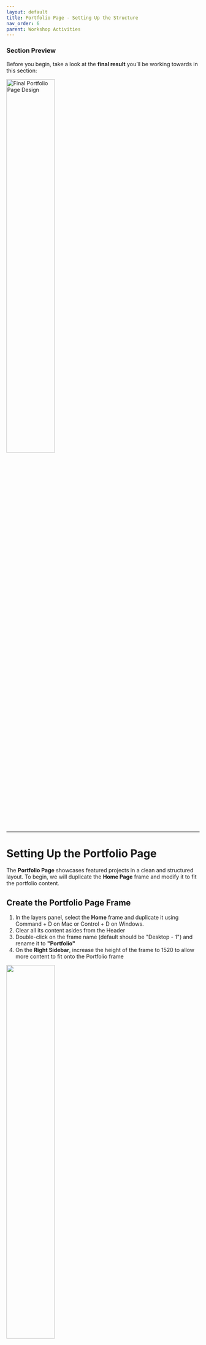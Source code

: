```yaml
---
layout: default
title: Portfolio Page - Setting Up the Structure
nav_order: 6
parent: Workshop Activities
---
```


### Section Preview  

Before you begin, take a look at the **final result** you’ll be working towards in this section:  

<img src="images/portfolio-final.jpg" style="width:50%;" alt="Final Portfolio Page Design">  

---

# Setting Up the Portfolio Page  

The **Portfolio Page** showcases featured projects in a clean and structured layout. To begin, we will duplicate the **Home Page** frame and modify it to fit the portfolio content.  

## Create the Portfolio Page Frame
1. In the layers panel, select the **Home** frame and duplicate it using Command + D on Mac or Control + D on Windows.
2. Clear all its content asides from the Header
3. Double-click on the frame name (default should be "Desktop - 1") and rename it to **"Portfolio"** 
4. On the **Right Sidebar**, increase the height of the frame to 1520 to allow more content to fit onto the Portfolio frame
<img src="images/incr-height.png" style="width:50%;">  

## Adding a Divider Line  

To separate the navigation from the portfolio content, we will add a **thin white line** below the header.  

1. Select the **Portfolio Frame**.  
2. Press **L** to activate the **Line Tool**, or click the **Line** icon from the bottom toolbar.  
3. Click and **drag** to draw a horizontal line under the header.  
4. In the **Right Sidebar**, adjust the line properties:  
   - **Color:** White (#FFFFFF)  
   - **Stroke Weight:** 1px  
   - **Length:** Stretch it from the **left edge of "Home"** to the **right edge of "Contact Me"**.  

## Grouping the Header and Divider  

To keep the header and the new divider aligned properly, we will apply **Auto Layout**.  

1. Select both the **Header Group** and the **White Line** in the **Layers Panel**.  
2. **Right-click** and choose **Add Auto Layout** from the menu.  
3. In the **Right Sidebar**, under **Auto Layout Settings**, set the **Vertical Spacing** to **21**.  



## Adding the "My Portfolio" Title  

Now, we will add a **title** to introduce the portfolio section.  

1. Ensure the **Portfolio Frame** is selected in the **Layers Panel**.  
2. Press **T** to activate the **Text Tool**, or click the **Text** icon in the bottom toolbar.  
3. Click inside the **Portfolio Frame** and type: "My Portfolio"  
4. In the **Right Sidebar**, set the typography properties:  
- **Font Family:** Iowan Old Style  
- **Font Size:** 48  
- **Font Weight:** Roman
- **Text Color:** White (#FFFFFF)  
- **Text Alignment:** Center  
5. Position the title **below the divider**, ensuring it is centered using the **alignment guides**.  
<img src="images/portfolio-title.png" style="width:50%;">  

## Creating a Single Project Card  

In our design, a **Project Card** consists of an image, a title, and a short description.  

### Creating the Card Structure  

1. Press **R** to activate the **Rectangle Tool**, or click the **Rectangle** icon in the bottom toolbar.  
2. Click and **drag** to create a rectangle that will serve as the **image container**.  
3. In the **Right Sidebar**, set the image dimensions to:  
- **Width:** 519  
- **Height:** 338  
4. In the **Fill** section of the right sidebar, click the **color box**, then select the **Image** icon and upload the image that is titled "people-fashion-show".  
<img src="images/rect-image.png" style="width:100%;">  
5. Press **T** to add a text layer below the image and type a **project title**, such as: "Paris Fashion Week"
6. Adjust the text properties:  
- **Font Family:** Iowan Old Style  
- **Font Size:** 20  
- **Font Weight:** Roman  
- **Text Color:** White (#FFFFFF) 
- **Text Case:** Uppercase  
  
7. Add another text layer below for the **project description**, keeping it to **two lines max**: 
  ```
Styled a statement runway show featuring bold silhouettes and intricate textures, celebrating modern couture in the heart of Paris.
  ```
8. In the **Layers Panel**, select the **image, title, and description**, and use the shortcut **Shift + A** to create an **Auto Layout**. 
9. Adjust the vertical spacing between elements to 16

10. In the layers panel, select the auto layout we just created and add a bottom border by heading over to the right sidebar to configure the following settings:
<img src="images/bottom-border.png" style="width:300px;">  

## Duplicating and Replacing Content  

Now, let's create another project card by duplicating the current one and replacing the content.  

1. In the layers panel, select the auto layout that we recently created.  
2. **Right-click** and select **Duplicate**.  
3. Replace the **image, title, and description** with the following:  
- **Title:** Styling Celebrities, Fall 2024
- **Image:** the image titled "hanging-brown-clothes"
- **Description:**  
  ```
  Curating chic and cozy looks for A-list clients for simple everyday outings in the Fall.
  ```  

Ensure that all project descriptions fit into **two lines max** for consistency.  


## Adding a Quote  

Now, let’s add a fashion-related quote after the second project card.

1. Press **T** to create a new text layer.  
2. Type the following quote:  
  ```
“Style is a way to say who you are without having to speak.” – Rachel Zoe
  ```

3. In the **Right Sidebar**, set the typography properties:  
- **Font Family:** Iowan Old Style  
- **Font Size:** 16  
- **Font Weight:** Roman  
- **Text Color:** White (#FFFFFF)  
- **Text Alignment:** Left  
4. Adjust the width of the text layer to 214 so that it fits into about three lines
5. Position the quote **to the right of the project cards**.  
<img src="images/right-quote.png" style="width:100%;">  


## Creating a Horizontal Auto Layout  

Now, we will **group the two project cards and the quote** into a horizontal Auto Layout.  

1. Select the **two project cards and the quote**.  
2. **Right-click** and choose **Add Auto Layout**.  
3. In the **Right Sidebar**, set the **direction to horizontal** and adjust the **spacing** to 30


## Duplicating the Horizontal Auto Layout  

Now, let’s create the second row of projects by duplicating the first horizontal Auto Layout and placing it below.  

1. Select the **Horizontal Auto Layout** in the **Layers Panel**.  
2. **Right-click** and choose **Duplicate**.  
3. Drag the new Auto Layout **below the first one**.  
4. **Rearrange the quote** so that it is placed **first** in this row. You can do this easily by selecting the text layer and hitting the left arrow key on your keyboard.
5. Replace the quote in this new Auto Layout with:
 ```
“Fashion is the armor to survive the reality of everyday life.” – Bill Cunningham
  ```
6. Replace the **images, titles, and descriptions** with the remaining content:
<br/>
- **Title:** Bridal Elegance at Mumbai 
- **Image:** the image titled "standing-lady-fashion-show"
- **Description:**  
  ```
  Designed a regal bridal look blending delicate embroidery and contemporary tailoring for a runway showcase in India.
  ```  
  
<br/>

- **Title:** Vogue Italia
- **Image:** the image titled "woman-in-black-and-white"
- **Description:**  
  ```
  Created a striking high-fashion editorial look, playing with curls, contrast, and avant-garde styling for a bold magazine spread.
  ```  

Ensure that each project description is **no longer than two lines** for a clean look.  

<img src="images/left-quote.png" style="width:100%;">  

## Creating the Footer  

To complete the **Portfolio Page**, we will add a simple footer with a copyright notice and a horizontal line for separation.  

### Copying the Header Line  

1. Select the **Portfolio Frame**.  
2. Press **L** to activate the **Line Tool**, or click the **Line** icon from the bottom toolbar.  
3. Near the bottom of the frame, click and **drag** to draw a horizontal line. Ensure that the line **stretches across the same width** as the one in the header.
4. In the **Right Sidebar**, adjust the line properties:  
   - **Color:** White (#FFFFFF)  
   - **Stroke Weight:** 1px  

### Adding the Copyright Text  

1. Press **T** to activate the **Text Tool**, or click the **Text** icon in the bottom toolbar.  
2. Click below the newly placed line and type:  
```
 © Copyright <insert current year> - Evelyne Stark
```

3. In the **Right Sidebar**, set the typography properties:  
- **Font Family:** Iowan Old Style  
- **Font Size:** 16  
- **Font Weight:** Roman  
- **Text Color:** White (#FFFFFF)  
- **Text Alignment:** Center  
<img src="images/copyright.png" style="width:100%;">  
---

Now that the **footer is complete**, the Portfolio Page is fully designed! The next step is **adding an animation** to link the **Portfolio navigation link** and the **"My Portfolio" button** on the Home Page to the Portfolio Page

[NEXT STEP: Adding Page Transition Animations](linking-across-pages.html){: .btn .btn-blue }  
